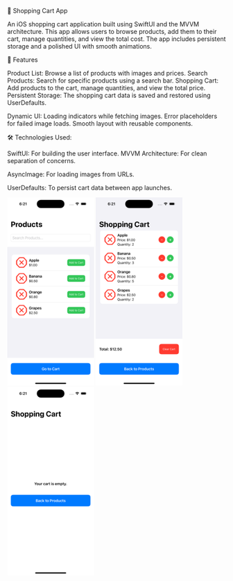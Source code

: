 🛒 Shopping Cart App

An iOS shopping cart application built using SwiftUI and the MVVM architecture. This app allows users to browse products, add them to their cart, manage quantities, and view the total cost. The app includes persistent storage and a polished UI with smooth animations.

🚀 Features

Product List: Browse a list of products with images and prices.
Search Products: Search for specific products using a search bar.
Shopping Cart: Add products to the cart, manage quantities, and view the total price.
Persistent Storage: The shopping cart data is saved and restored using UserDefaults.

Dynamic UI:
Loading indicators while fetching images.
Error placeholders for failed image loads.
Smooth layout with reusable components.

🛠️ Technologies Used:

SwiftUI: For building the user interface.
MVVM Architecture: For clean separation of concerns.

AsyncImage: For loading images from URLs.

UserDefaults: To persist cart data between app launches.
  
  <img src="https://github.com/sasankkukalakunta/ShoppingCartApp/blob/main/HomeScreen.png" width="200">  <img src="https://github.com/sasankkukalakunta/ShoppingCartApp/blob/main/Addmenu.png" width="200">  <img src="https://github.com/sasankkukalakunta/ShoppingCartApp/blob/main/RemoveCart.png" width="200">

